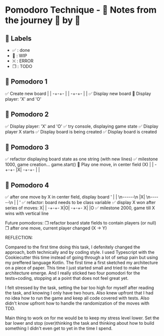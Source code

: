 # Pomodoro Technique - :notebook: Notes from the journey :tomato: by :tomato:

## :bookmark: Labels

- ✅ : done
- 🚧 : WIP
- ⛌ : ERROR
- ❒ : TODO

## 🍅 Pomodoro 1

✅ Create new board
| |
-+-+-
| |
-+-+-
| |
✅ Display new board
🚧 Display player: 'X' and 'O'

## 🍅 Pomodoro 2

✅ Display player: 'X' and 'O'
✅ try console, displaying game state
✅ Display player X starts
✅ Display board is being created
✅ Display board is created

## 🍅 Pomodoro 3

✅ refactor displaying board state as one string (with new lines)
✅ milestone 1000, game creation... game.start()
🚧 Play one move, in center field (X)
| |
-+-+-
|X|
-+-+-
| |

## 🍅 Pomodoro 4

✅ after one move by X in center field, display board
' | | \n------\n |X| \n------\n | | '
✅ refactor: board needs to be class variable
✅ display X won after series of moves:
X| |
-+-+-
X|O|
-+-+-
X| |O
✅ milestone 2000, game till X wins with vertical line

Future pomodoros:
❒ refactor board state fields to contain players (or null)
❒ after one move, current player changed (X -> Y)

REFLECTION:

Compared to the first time doing this task, I defenitely changed the approach, both technically and by coding style. I used Typescript with the Cookiecutter this time instead of going through a lot of setup pain but using my preffered language Kotlin. The first time a first sketched my architecture on a piece of paper. This time I just started small and tried to make the architecture emerge. And I really sticked two four pomodori for the tests+coding, stopping at a point that does not feel great yet.

I felt stressed by the task, setting the bar too high for myself after reading the task, and knowing I only have two hours. Also knew upfront that I had no idea how to run the game and keep all code covered with tests. Also didn't know upfront how to handle the randomization of the moves with TDD.

Main thing to work on for me would be to keep my stress level lower. Set the bar lower and stop (over)thinking the task and thinking about how to build something I didn't even get to yet in the time I spend.
